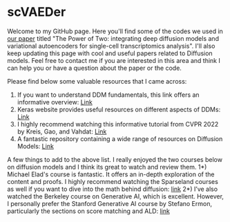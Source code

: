 # scVAEDer
Welcome to my GitHub page. Here you'll find some of the codes we used in [our paper](https://www.biorxiv.org/content/10.1101/2023.04.13.536789v1) titled "The Power of Two: integrating deep diffusion models and variational autoencoders for single-cell transcriptomics analysis". I'll also keep updating this page with cool and useful papers related to Diffusion models. Feel free to contact me if you are interested in this area and think I can help you or have a question about the paper or the code.



Please find below some valuable resources that I came across: 
1) If you want to understand DDM fundamentals, this link offers an informative overview: [Link](https://aman.ai/primers/ai/diffusion-models/) 
2) Keras website provides useful resources on different aspects of DDMs: [Link](https://keras.io/examples/generative/random_walks_with_stable_diffusion/)
3) I highly recommend watching this informative tutorial from CVPR 2022 by Kreis, Gao, and Vahdat: [Link](https://www.youtube.com/watch?v=cS6JQpEY9cs)
4) A fantastic repository containing a wide range of resources on Diffusion Models: [Link](https://github.com/heejkoo/Awesome-Diffusion-Models)

A few things to add to the above list. I really enjoyed the two courses below on diffusion models and I think its great to watch and review them. 
1*) Michael Elad's course is fantastic. It offers an in-depth exploration of the content and proofs. I highly recommend watching the Sparseland courses as well if you want to dive into the math behind diffusion: [link](https://www.youtube.com/watch?v=8mxCNMJ7dHM)
2*) I’ve also watched the Berkeley course on Generative AI, which is excellent. However, I personally prefer the Stanford Generative AI course by Stefano Ermon, particularly the sections on score matching and ALD: [link](https://www.youtube.com/watch?v=rNEujZmD2Tg&list=PLoROMvodv4rPOWA-omMM6STXaWW4FvJT8&index=2)

